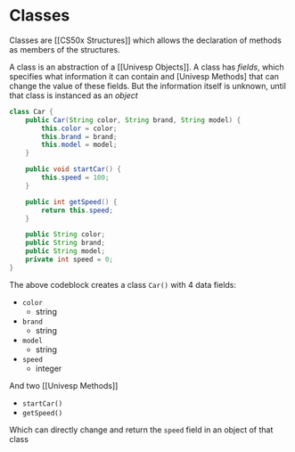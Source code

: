 # Classes
Classes are [[CS50x Structures]] which allows the declaration of methods as members of the structures.

A class is an abstraction of a [[Univesp Objects]]. A class has *fields*, which specifies what information it can contain and [Univesp Methods] that can change the value of these fields. But the information itself is unknown, until that class is instanced as an *object*

```java
class Car {
    public Car(String color, String brand, String model) {
        this.color = color;
        this.brand = brand;
        this.model = model;
    }

    public void startCar() {
        this.speed = 100;
    }

    public int getSpeed() {
        return this.speed;
    }

    public String color; 
    public String brand;
    public String model;
    private int speed = 0;
}
```

The above codeblock creates a class `Car()` with 4 data fields:

- `color`
    - string
- `brand`
    - string
- `model`
    - string
- `speed`
    - integer

And two [[Univesp Methods]]
- `startCar()`
- `getSpeed()`

Which can directly change and return the `speed` field in an object of that class
